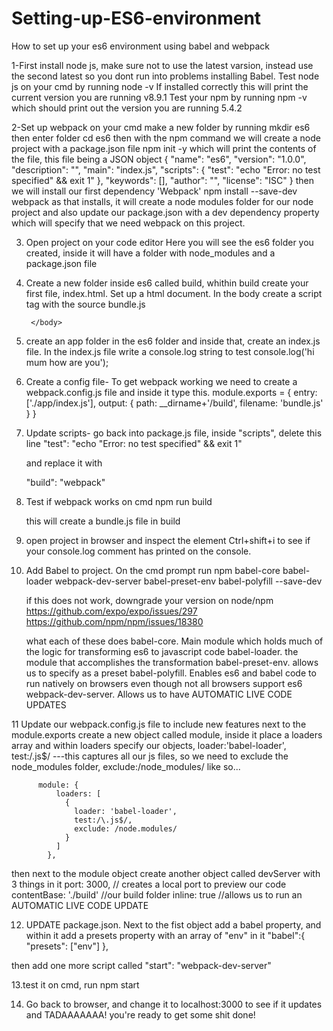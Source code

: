 # Setting-up-ES6-environment
How to set up your es6 environment using babel and webpack


1-First install node js, make sure not to use the latest varsion, instead use the second latest so you dont run into problems installing Babel.
Test node js on your cmd by running 
    node -v
If installed correctly this will print the current version you are running
    v8.9.1
Test your npm by running
    npm -v
which should print out the version you are running
    5.4.2
    
 2-Set up webpack
 on your cmd make a new folder by running
    mkdir es6
 then enter folder
    cd es6
 then with the npm command we will create a node project with a package.json file
    npm init -y
 which will print the contents of the file, this file being a JSON object
        {
      "name": "es6",
      "version": "1.0.0",
      "description": "",
      "main": "index.js",
      "scripts": {
        "test": "echo \"Error: no test specified\" && exit 1"
      },
      "keywords": [],
      "author": "",
      "license": "ISC"
      }
then we will install our first dependency 'Webpack'
    npm install --save-dev webpack
as that installs, it will create a node modules folder for our node project and also 
update our package.json with a dev dependency property which will specify that we need webpack
on this project.

3. Open project on your code editor
Here you will see the es6 folder you created, inside it will have a folder with node_modules
and a package.json file

4. Create a new folder inside es6 called build, whithin build create your first file, index.html. 
Set up a html document. In the body create a script tag with the source bundle.js
    <!DOCTYPE html>
      <html>
        <head>
          <meta charset="utf-8">
          <title>ES6</title>
        </head>
        <body>
            <script type="text/javascript" src="bundle.js"></script>

        </body>
      </html>

5. create an app folder in the es6 folder and inside that, create an index.js file. In the index.js 
file write a console.log string to test
    console.log('hi mum how are you');
    
6. Create a config file- To get webpack working we need to create a webpack.config.js file and inside
it type this.
    module.exports = {
      entry: ['./app/index.js'],
      output: {
        path: __dirname+'/build',
        filename: 'bundle.js'
      }
    }
    
    
7. Update scripts- go back into package.js file, inside "scripts", delete this line
      "test": "echo \"Error: no test specified\" && exit 1"
      
      and replace it with 
      
      "build": "webpack"
      
8. Test if webpack works on cmd
    npm run build
    
    this will create a bundle.js file in build
    
9. open project in browser and inspect the element Ctrl+shift+i to see if your console.log 
comment has printed on the console.

10. Add Babel to project. On the cmd prompt run
    npm babel-core babel-loader webpack-dev-server babel-preset-env babel-polyfill --save-dev
    
    if this does not work, downgrade your version on node/npm https://github.com/expo/expo/issues/297
    https://github.com/npm/npm/issues/18380
    
    what each of these does
        babel-core. Main module which holds much of the logic for transforming es6 to javascript code
        babel-loader. the module that accomplishes the transformation
        babel-preset-env. allows us to specify as a preset
        babel-polyfill. Enables es6 and babel code to run natively on browsers even though not all browsers support es6
        webpack-dev-server. Allows us to have AUTOMATIC LIVE CODE UPDATES
        
11 Update our webpack.config.js file to include new features
    next to the module.exports create a new object called module, inside it place a loaders array
    and within loaders specify our objects, loader:'babel-loader', test:/\.js$/ ---this captures all
    our js files, so we need to exclude the node_modules folder, exclude:/node_modules/ like so...
        
          module: {
              loaders: [
                {
                  loader: 'babel-loader',
                  test:/\.js$/,
                  exclude: /node.modules/
                }
              ]
            },
    
   then next to the module object create another object called devServer with 3 things in it
      port: 3000, // creates a local port to preview our code
      contentBase: './build' //our build folder
      inline: true //allows us to run an AUTOMATIC LIVE CODE UPDATE
      
      
 12. UPDATE package.json. Next to the fist object add a babel property, and within it add a presets 
 property with an array of "env" in it
          "babel":{
            "presets": ["env"]
          },

 then add one more script called "start": "webpack-dev-server"
 
 13.test it on cmd, run
        npm start
        
 14. Go back to browser, and change it to localhost:3000 to see if it updates and TADAAAAAAA! 
 you're ready to get some shit done!
 
 
 
 
 
 
 
 
 
 
 
 
 
 
 
 
 
 
 
 
  
    
